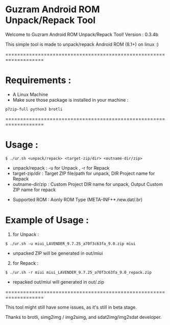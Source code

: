 # Guzram Android ROM Unpack/Repack Tool

Welcome to Guzram Android ROM Unpack/Repack Tool!
Version : 0.3.4b

This simple tool is made to unpack/repack Android ROM (8.1+) on linux :)

===================================================================

# Requirements :

- A Linux Machine
- Make sure those package is installed in your machine :

```
p7zip-full python3 brotli
```

===================================================================

# Usage :

```
$ ./ur.sh <unpack/repack> <target-zip/dir> <outname-dir/zip>
```

- unpack/repack : -u for Unpack , -r for Repack
- target-zip/dir : Target ZIP file/path for unpack,  DIR Project name for Repack
- outname-dir/zip : Custom Project DIR name for unpack, Output Custom ZIP name for repack

* Supported ROM : Aonly ROM Type (META-INF+*.new.dat/.br)

# Example of Usage :

1. for Unpack :

```
$ ./ur.sh -u miui_LAVENDER_9.7.25_a70f3c63fa_9.0.zip miui
```

* unpacked ZIP will be generated in out/miui

2. for Repack :

```
$ ./ur.sh -r miui miui_LAVENDER_9.7.25_a70f3c63fa_9.0_repack.zip
```

* repacked out/miui will generated in out/<customzipname>.zip

===================================================================

This tool might still have some issues, as it's still in beta stage.

Thanks to brotli, simg2img / img2simg, and sdat2img/img2sdat developer.
